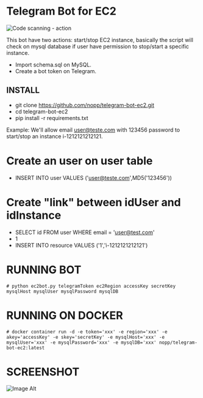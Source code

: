 # Telegram Bot for EC2

![Code scanning - action](https://github.com/nopp/telegram-bot-ec2/workflows/Code%20scanning%20-%20action/badge.svg)

This bot have two actions: start/stop EC2 instance, basically the script will check on mysql database if user have permission to stop/start a specific instance.

* Import schema.sql on MySQL.
* Create a bot token on Telegram.

## INSTALL

* git clone https://github.com/nopp/telegram-bot-ec2.git
* cd telegram-bot-ec2
* pip install -r requirements.txt

Example: We'll allow email user@teste.com with 123456 password to start/stop an instance i-1212121212121.

Create an user on user table
============================
* INSERT INTO user VALUES ('user@teste.com',MD5('123456'))
  
Create "link" between idUser and idInstance
===========================================
* SELECT id FROM user WHERE email = 'user@test.com'
* 1
* INSERT INTO resource VALUES ('1','i-1212121212121') 

RUNNING BOT
===========

	# python ec2bot.py telegramToken ec2Region accessKey secretKey mysqlHost mysqlUser mysqlPassword mysqlDB 

RUNNING ON DOCKER
=================

	# docker container run -d -e token='xxx' -e region='xxx' -e akey='accessKey' -e skey='secretKey' -e mysqlHost='xxx' -e mysqlUser='xxx' -e mysqlPassword='xxx' -e mysqlDB='xxx' nopp/telegram-bot-ec2:latest


SCREENSHOT
==========
![Image Alt](http://i63.tinypic.com/2nsbdx4.png)
